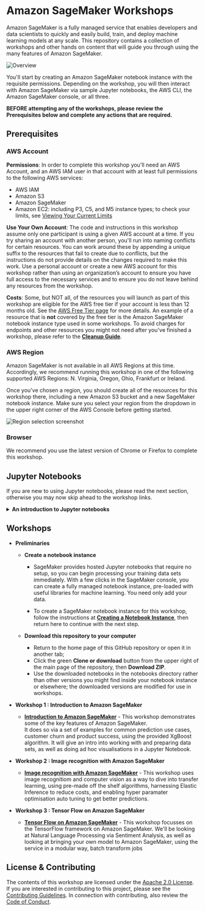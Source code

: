 # Amazon SageMaker Workshops

Amazon SageMaker is a fully managed service that enables developers and data scientists to quickly and easily build, train, and deploy machine learning models at any scale. This repository contains a collection of workshops and other hands on content that will guide you through using the many features of Amazon SageMaker.  

![Overview](./images/overview.png)

You'll start by creating an Amazon SageMaker notebook instance with the requisite permissions. Depending on the workshop, you will then interact with Amazon SageMaker via sample Jupyter notebooks, the AWS CLI, the Amazon SageMaker console, or all three. 

**BEFORE attempting any of the workshops, please review the Prerequisites below and complete any actions that are required.**

## Prerequisites

### AWS Account

**Permissions**: In order to complete this workshop you'll need an AWS Account, and an AWS IAM user in that account with at least full permissions to the following AWS services: 

- AWS IAM
- Amazon S3
- Amazon SageMaker
- Amazon EC2:  including P3, C5, and M5 instance types; to check your limits, see [Viewing Your Current Limits](https://docs.aws.amazon.com/AWSEC2/latest/UserGuide/ec2-resource-limits.html)

**Use Your Own Account**: The code and instructions in this workshop assume only one participant is using a given AWS account at a time. If you try sharing an account with another person, you'll run into naming conflicts for certain resources. You can work around these by appending a unique suffix to the resources that fail to create due to conflicts, but the instructions do not provide details on the changes required to make this work. Use a personal account or create a new AWS account for this workshop rather than using an organization’s account to ensure you have full access to the necessary services and to ensure you do not leave behind any resources from the workshop.

**Costs**: Some, but NOT all, of the resources you will launch as part of this workshop are eligible for the AWS free tier if your account is less than 12 months old. See the [AWS Free Tier page](https://aws.amazon.com/free/) for more details. An example of a resource that is **not** covered by the free tier is the Amazon SageMaker notebook instance type used in some workshops. To avoid charges for endpoints and other resources you might not need after you've finished a workshop, please refer to the [**Cleanup Guide**](./CleanupGuide). 


### AWS Region

Amazon SageMaker is not available in all AWS Regions at this time.  Accordingly, we recommend running this workshop in one of the following supported AWS Regions:  N. Virginia, Oregon, Ohio, Frankfurt or Ireland.

Once you've chosen a region, you should create all of the resources for this workshop there, including a new Amazon S3 bucket and a new SageMaker notebook instance. 
Make sure you select your region from the dropdown in the upper right corner of the AWS Console before getting started.

![Region selection screenshot](./images/region-selection.png)


### Browser

We recommend you use the latest version of Chrome or Firefox to complete this workshop.

## Jupyter Notebooks

If you are new to using Jupyter notebooks, please read the next section, otherwise you may now skip ahead to the workshop links.

<details>
<summary><strong>An introduction to Jupyter notebooks</strong></summary><p>

Jupyter is an open-source web application that allows you to create and share documents that contain live code, equations, visualizations and narrative text. Uses include: data cleaning and transformation, numerical simulation, statistical modeling, data visualization, machine learning, and much more. With respect to code, it can be thought of as a web-based IDE that executes code on the server it is running on instead of locally. 

There are two main types of "cells" in a notebook:  code cells, and "markdown" cells with explanatory text. You will be running the code cells.  These are distinguished by having "In" next to them in the left margin next to the cell, and a greyish background.  Markdown cells lack "In" and have a white background. In the screenshot below, the upper cell is a markdown cell, while the lower cell is a code cell:

![Cells](./images/cells.png)

To run a code cell, simply click in it, then either click the **Run Cell** button in the notebook's toolbar, or use Control+Enter from your computer's keyboard. It may take a few seconds to a few minutes for a code cell to run. You can determine whether a cell is running by examining the `In[]:` indicator in the left margin next to each cell:  a cell will show `In [*]:` when running, and `In [a number]:` when complete.

Please run each code cell in order, and **only once**, to avoid repeated operations.  For example, running the same training job cell twice might create two training jobs, possibly exceeding your service limits.
</p></details>


## Workshops

- **Preliminaries**

    - **Create a notebook instance**
        - SageMaker provides hosted Jupyter notebooks that require no setup, so you can begin processing your training data sets immediately. With a few clicks in the SageMaker console, you can create a fully managed notebook instance, pre-loaded with useful libraries for machine learning. You need only add your data.

        - To create a SageMaker notebook instance for this workshop, follow the instructions at [**Creating a Notebook Instance**](./NotebookCreation), then return here to continue with the next step.

    - **Download this repository to your computer**
        - Return to the home page of this GitHub repository or open it in another tab;
        - Click the green **Clone or download** button from the upper right of the main page of the repository, then **Download ZIP**.
        - Use the downloaded notebooks in the notebooks directory rather than other versions you might find inside your notebook instance or elsewhere; the downloaded versions are modified for use in workshops.  

- **Workshop 1 : Introduction to Amazon SageMaker**
    - [**Introduction to Amazon SageMaker**](Workshop1) - This workshop demonstrates some of the key features of Amazon SageMaker.  
    It does so via a set of examples for common prediction use cases, customer churn and product success, using the provided XgBoost algorithm. It will give an intro into working with and preparing data sets, as well as doing ad hoc visualisations in a Jupyter Notebook.

- **Workshop 2 : Image recognition with Amazon SageMaker**
    - [**Image recognition with Amazon SageMaker**](Workshop2) - This workshop uses image recognitiom and computer vision as a way to dive into transfer learning, using pre-made off the shelf algorithms, harnessing Elastic Inference to reduce costs, and enabling hyper paramater optimisation auto tuning to get better predictions.

- **Workshop 3 : Tensor Flow on Amazon SageMaker**
    - [**Tensor Flow on Amazon SageMaker**](Workshop3) -  This workshop focusses on the TensorFlow framework on Amazon SageMaker. We'll be looking at Natural Language Processing via Sentiment Analysis, as well as looking at bringing your own model to Amazon SageMaker, using the service in a modular way, batch transform jobs


## License & Contributing

The contents of this workshop are licensed under the [Apache 2.0 License](./LICENSE). 
If you are interested in contributing to this project, please see the [Contributing Guidelines](./contributing/CONTRIBUTING.md).  In connection with contributing, also review the [Code of Conduct](./contributing/CODE_OF_CONDUCT.md).


